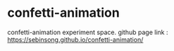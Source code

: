 # confetti-animation

confetti-animation experiment space.
github page link : https://sebinsong.github.io/confetti-animation/

